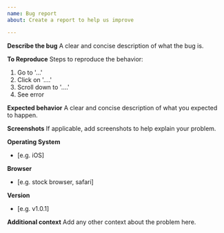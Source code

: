 ```yaml
---
name: Bug report
about: Create a report to help us improve

---
```


**Describe the bug**
A clear and concise description of what the bug is.

**To Reproduce**
Steps to reproduce the behavior:
1. Go to '...'
2. Click on '....'
3. Scroll down to '....'
4. See error

**Expected behavior**
A clear and concise description of what you expected to happen.

**Screenshots**
If applicable, add screenshots to help explain your problem.

**Operating System**
 - [e.g. iOS]

**Browser**
 - [e.g. stock browser, safari]

**Version**
 - [e.g. v1.0.1]

**Additional context**
Add any other context about the problem here.
